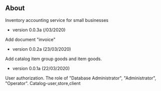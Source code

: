 
## About 

Inventory accounting service for small businesses

- version 0.0.3a (/03/2020)

Add document "invoice"

- version 0.0.2a (23/03/2020)

Add catalog item group goods and item goods.

- version 0.0.1a (22/03/2020)

User authorization. The role of "Database Administrator", "Administrator", "Operator".
Catalog-user,store,client
